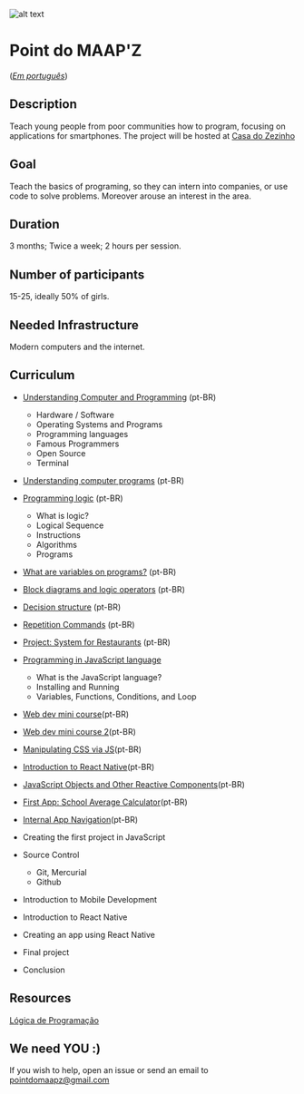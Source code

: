 ![alt text](https://s3.amazonaws.com/opensourceprojects/maapz-logo.png)
# Point do MAAP'Z 

([*Em português*](/README_pt-BR.md))
## Description

Teach young people from poor communities how to program, focusing on applications for smartphones. The project will be hosted at [Casa do Zezinho](http://casadozezinho.org.br)

## Goal

Teach the basics of programing, so they can intern into companies, or use code to solve problems. Moreover arouse an interest in the area.

## Duration

3 months; Twice a week; 2 hours per session.

## Number of participants

15-25, ideally 50% of girls.

## Needed Infrastructure 

Modern computers and the internet. 

## Curriculum

- [Understanding Computer and Programming](https://drive.google.com/file/d/0B5rJcGaAXTjVcHg2RHVmcDhNcWM/view?usp=sharing) (pt-BR)
  - Hardware / Software
  - Operating Systems and Programs
  - Programming languages
  - Famous Programmers
  - Open Source
  - Terminal
  
 - [Understanding computer programs](https://drive.google.com/open?id=0B5rJcGaAXTjVVkphUDJzeVdKOWM) (pt-BR)

- [Programming logic](https://drive.google.com/file/d/0B5rJcGaAXTjVYTBzYUFUT3BkYUk/view?usp=sharing) (pt-BR)
  - What is logic?
  - Logical Sequence
  - Instructions
  - Algorithms
  - Programs
  
- [What are variables on programs?](https://drive.google.com/open?id=0B5rJcGaAXTjVR3FjNW5LNzJtY00) (pt-BR)

- [Block diagrams and logic operators](https://drive.google.com/open?id=0B5rJcGaAXTjVb3dNNkxWWUVxSmM) (pt-BR)

- [Decision structure](https://drive.google.com/open?id=0B5rJcGaAXTjVSnhFRkhvWWE2RTA) (pt-BR)

- [Repetition Commands](https://drive.google.com/open?id=0B5rJcGaAXTjVeFVuTzhfS2piamM) (pt-BR)

- [Project: System for Restaurants](https://drive.google.com/open?id=0B5rJcGaAXTjVV05pVGJJR1BlRms) (pt-BR)

- [Programming in JavaScript language](https://drive.google.com/open?id=0B5rJcGaAXTjVUHFDMDFYTnB3cUU)
  - What is the JavaScript language?
  - Installing and Running
  - Variables, Functions, Conditions, and Loop
  
- [Web dev mini course](https://drive.google.com/open?id=0B5rJcGaAXTjVVThuRW9YX2FMRHM)(pt-BR)
- [Web dev mini course 2](https://drive.google.com/open?id=0B5rJcGaAXTjVYVNsbDlnVWJzRnM)(pt-BR)
- [Manipulating CSS via JS](https://drive.google.com/open?id=0B5rJcGaAXTjVUlp5RnZDTktMdnM)(pt-BR)
- [Introduction to React Native](https://drive.google.com/open?id=0B5rJcGaAXTjVTktWVHhtdERwQ3c)(pt-BR)
- [JavaScript Objects and Other Reactive Components](https://drive.google.com/open?id=0B5rJcGaAXTjVdW5mdGt2V3E1Znc)(pt-BR)
- [First App: School Average Calculator](https://drive.google.com/open?id=0B5rJcGaAXTjVdldyMzdiMU04VEk)(pt-BR)
- [Internal App Navigation](https://drive.google.com/open?id=0B5rJcGaAXTjVTm5TanFpaTFpczg)(pt-BR)


- Creating the first project in JavaScript
- Source Control
  - Git, Mercurial
  - Github
  
- Introduction to Mobile Development
- Introduction to React Native
- Creating an app using React Native
- Final project
- Conclusion

## Resources
[Lógica de Programação](http://www.inf.ufsc.br/~vania.bogorny/teaching/ine5231/Logica.pdf)

## We need YOU :) 

If you wish to help, open an issue or send an email to pointdomaapz@gmail.com

